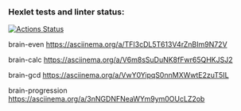 ### Hexlet tests and linter status:
[![Actions Status](https://github.com/ulskHeprit/php-project-lvl1/actions/workflows/hexlet-check.yml/badge.svg)](https://github.com/ulskHeprit/php-project-lvl1/actions)

brain-even https://asciinema.org/a/TFI3cDL5T613V4rZnBIm9N72V

brain-calc https://asciinema.org/a/V6m8sSuDuNK8fFwr65QHKJSJ2

brain-gcd https://asciinema.org/a/VwY0YipqS0nnMXWwtE2zuT5IL

brain-progression https://asciinema.org/a/3nNGDNFNeaWYm9ym0OUcLZ2ob
